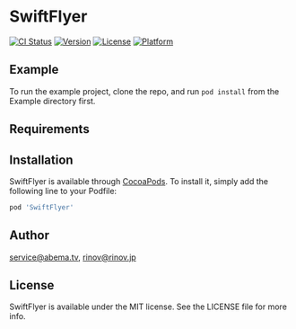 # SwiftFlyer

[![CI Status](http://img.shields.io/travis/service@abema.tv/SwiftFlyer.svg?style=flat)](https://travis-ci.org/service@abema.tv/SwiftFlyer)
[![Version](https://img.shields.io/cocoapods/v/SwiftFlyer.svg?style=flat)](http://cocoapods.org/pods/SwiftFlyer)
[![License](https://img.shields.io/cocoapods/l/SwiftFlyer.svg?style=flat)](http://cocoapods.org/pods/SwiftFlyer)
[![Platform](https://img.shields.io/cocoapods/p/SwiftFlyer.svg?style=flat)](http://cocoapods.org/pods/SwiftFlyer)

## Example

To run the example project, clone the repo, and run `pod install` from the Example directory first.

## Requirements

## Installation

SwiftFlyer is available through [CocoaPods](http://cocoapods.org). To install
it, simply add the following line to your Podfile:

```ruby
pod 'SwiftFlyer'
```

## Author

service@abema.tv, rinov@rinov.jp

## License

SwiftFlyer is available under the MIT license. See the LICENSE file for more info.
